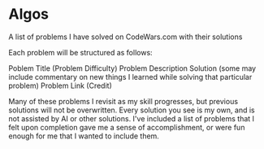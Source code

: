 # Algos
A list of problems I have solved on CodeWars.com with their solutions

Each problem will be structured as follows:

Poblem Title (Problem Difficulty)
Problem Description
Solution (some may include commentary on new things I learned while solving that particular problem)
Problem Link (Credit)

Many of these problems I revisit as my skill progresses, but previous solutions will not be overwritten. Every solution you see is my own, and is not assisted by AI or other solutions.
I've included a list of problems that I felt upon completion gave me a sense of accomplishment, or were fun enough for me that I wanted to include them.